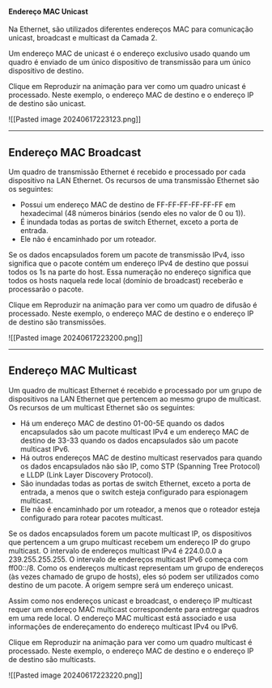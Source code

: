 #### Endereço MAC Unicast

Na Ethernet, são utilizados diferentes endereços MAC para comunicação unicast, broadcast e multicast da Camada 2.

Um endereço MAC de unicast é o endereço exclusivo usado quando um quadro é enviado de um único dispositivo de transmissão para um único dispositivo de destino.

Clique em Reproduzir na animação para ver como um quadro unicast é processado. Neste exemplo, o endereço MAC de destino e o endereço IP de destino são unicast.

![[Pasted image 20240617223123.png]]

----

## Endereço MAC Broadcast

Um quadro de transmissão Ethernet é recebido e processado por cada dispositivo na LAN Ethernet. Os recursos de uma transmissão Ethernet são os seguintes:

- Possui um endereço MAC de destino de FF-FF-FF-FF-FF-FF em hexadecimal (48 números binários (sendo eles no valor de 0 ou 1)).
- É inundada todas as portas de switch Ethernet, exceto a porta de entrada.
- Ele não é encaminhado por um roteador.

Se os dados encapsulados forem um pacote de transmissão IPv4, isso significa que o pacote contém um endereço IPv4 de destino que possui todos os 1s na parte do host. Essa numeração no endereço significa que todos os hosts naquela rede local (domínio de broadcast) receberão e processarão o pacote.

Clique em Reproduzir na animação para ver como um quadro de difusão é processado. Neste exemplo, o endereço MAC de destino e o endereço IP de destino são transmissões.

![[Pasted image 20240617223200.png]]

----

## Endereço MAC Multicast

Um quadro de multicast Ethernet é recebido e processado por um grupo de dispositivos na LAN Ethernet que pertencem ao mesmo grupo de multicast. Os recursos de um multicast Ethernet são os seguintes:

- Há um endereço MAC de destino 01-00-5E quando os dados encapsulados são um pacote multicast IPv4 e um endereço MAC de destino de 33-33 quando os dados encapsulados são um pacote multicast IPv6.
- Há outros endereços MAC de destino multicast reservados para quando os dados encapsulados não são IP, como STP (Spanning Tree Protocol) e LLDP (Link Layer Discovery Protocol).
- São inundadas todas as portas de switch Ethernet, exceto a porta de entrada, a menos que o switch esteja configurado para espionagem multicast.
- Ele não é encaminhado por um roteador, a menos que o roteador esteja configurado para rotear pacotes multicast.

Se os dados encapsulados forem um pacote multicast IP, os dispositivos que pertencem a um grupo multicast recebem um endereço IP do grupo multicast. O intervalo de endereços multicast IPv4 é 224.0.0.0 a 239.255.255.255. O intervalo de endereços multicast IPv6 começa com ff00::/8. Como os endereços multicast representam um grupo de endereços (às vezes chamado de grupo de hosts), eles só podem ser utilizados como destino de um pacote. A origem sempre será um endereço unicast.

Assim como nos endereços unicast e broadcast, o endereço IP multicast requer um endereço MAC multicast correspondente para entregar quadros em uma rede local. O endereço MAC multicast está associado e usa informações de endereçamento do endereço multicast IPv4 ou IPv6.

Clique em Reproduzir na animação para ver como um quadro multicast é processado. Neste exemplo, o endereço MAC de destino e o endereço IP de destino são multicasts.

![[Pasted image 20240617223220.png]]